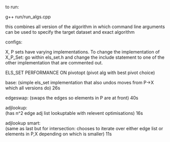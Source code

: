 to run:

g++ run/run_algs.cpp


this combines all version of the algorithm in which command line arguments can be used to specify the target dataset and exact algorithm


configs:

X, P sets have varying implementations. To change the implementation of X_P_Set:  go within els_set.h and change the include statement to one of the other implementation that are commented out.



ELS_SET PERFORMANCE ON pivotopt (pivot alg with best pivot choice)

base:
(simple els_set implementation that also undos moves from P->X which all versions do)
26s


edgeswap:
(swaps the edges so elements in P are at front)
40s

adjlookup:        
(has n^2 edge adj list lookuptable with relevent optimisations)
16s

adjlookup smart:   
(same as last but for intersection: chooses to iterate over either edge list or elements in P,X depending on which is smaller)
11s

